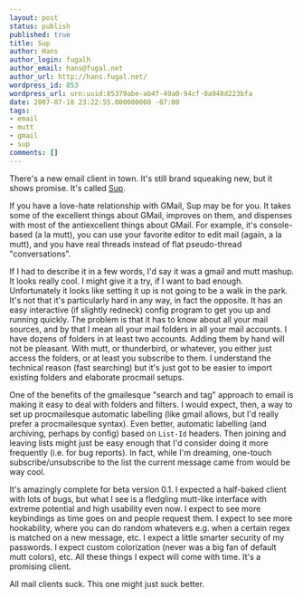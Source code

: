 ```yaml
---
layout: post
status: publish
published: true
title: Sup
author: Hans
author_login: fugalh
author_email: hans@fugal.net
author_url: http://hans.fugal.net/
wordpress_id: 853
wordpress_url: urn:uuid:85379abe-ab4f-49a0-94cf-0a948d223bfa
date: 2007-07-18 23:22:55.000000000 -07:00
tags:
- email
- mutt
- gmail
- sup
comments: []
---
```

<p>There's a new email client in town. It's still brand squeaking new, but it
shows promise. It's called <a href="http://sup.rubyforge.org/">Sup</a>.</p>

<p>If you have a love-hate relationship with GMail, Sup may be for you. It takes
some of the excellent things about GMail, improves on them, and dispenses with
most of the antiexcellent things about GMail. For example, it's console-based
(a la mutt), you can use your favorite editor to edit mail (again, a la mutt),
and you have real threads instead of flat pseudo-thread "conversations". </p>

<p>If I had to describe it in a few words, I'd say it was a gmail and mutt mashup.
It looks really cool. I might give it a try, if I want to bad enough.
Unfortunately it looks like setting it up is not going to be a walk in the
park. It's not that it's particularly hard in any way, in fact the opposite. It
has an easy interactive (if slightly redneck) config program to get you up and
running quickly. The problem is that it has to know about all your mail
sources, and by that I mean all your mail folders in all your mail accounts. I
have dozens of folders in at least two accounts.  Adding them by hand will not
be pleasant. With mutt, or thunderbird, or whatever, you either just access the
folders, or at least you subscribe to them. I understand the technical reason
(fast searching) but it's just got to be easier to import existing folders and
elaborate procmail setups.</p>

<p>One of the benefits of the gmailesque "search and tag" approach to email is
making it easy to deal with folders and filters. I would expect, then, a way to
set up procmailesque automatic labelling (like gmail allows, but I'd really
prefer a procmailesque syntax). Even better, automatic labelling (and
archiving, perhaps by config) based on <code>List-Id</code> headers. Then joining and
leaving lists might just be easy enough that I'd consider doing it more
frequently (i.e. for bug reports). In fact, while I'm dreaming, one-touch
subscribe/unsubscribe to the list the current message came from would be way
cool.</p>

<p>It's amazingly complete for beta version 0.1. I expected a half-baked client
with lots of bugs, but what I see is a fledgling mutt-like interface with
extreme potential and high usability even now. I expect to see more keybindings
as time goes on and people request them. I expect to see more hookability,
where you can do random whatevers e.g. when a certain regex is matched on a new
message, etc. I expect a little smarter security of my passwords. I expect
custom colorization (never was a big fan of default mutt colors), etc. All
these things I expect will come with time. It's a promising client.</p>

<p>All mail clients suck. This one might just suck better.</p>
